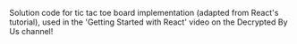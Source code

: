 Solution code for tic tac toe board implementation (adapted from React's tutorial), used in the 'Getting Started with React' video on the Decrypted By Us channel!
